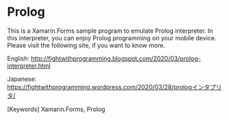 # Prolog

This is a Xamarin.Forms sample program to emulate Prolog interpreter.  In this interpreter, you can enjoy Prolog programming on your mobile device.
Please visit the following site, if you want to know more.


English: http://fightwithprogramming.blogspot.com/2020/03/prolog-interpreter.html

Japanese: https://fightwithprogramming.wordpress.com/2020/03/28/prologインタプリタ/

[Keywords] Xamarin.Forms, Prolog
